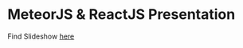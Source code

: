 # MeteorJS & ReactJS Presentation

Find Slideshow [here](http://tgoldenberg.github.io/Presentations/ScriptEd-10-2015/index.html#1)
